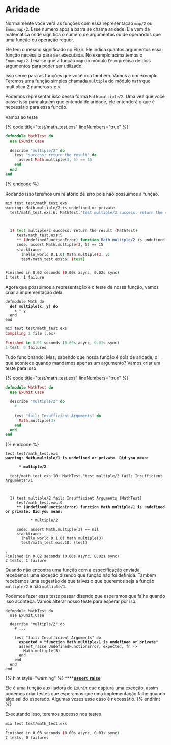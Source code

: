 # Aridade

Normalmente você verá as funções com essa representação `map/2` ou `Enum.map/2`. Esse número após a barra se chama aridade. Ela vem da matemática onde significa o número de argumentos ou de operandos que uma função ou operação requer.

Ele tem o mesmo significado no Elixir. Ele indica quantos argumentos essa função necessita para ser executada. No exemplo acima temos o `Enum.map/2`. Leia-se que a função `map` do módulo `Enum` precisa de dois argumentos para poder ser utilizado.

Isso serve para as funções que você cria também. Vamos a um exemplo. Teremos uma função simples chamada `multiple` do módulo `Math` que multiplica 2 números `x` e `y`.&#x20;

Podemos representar isso dessa forma `Math.multiple/2`. Uma vez que você passe isso para alguém que entenda de aridade, ele entenderá o que é necessário para essa função.

Vamos ao teste

{% code title="test/math_test.exs" lineNumbers="true" %}
```elixir
defmodule MathTest do
  use ExUnit.Case
  
  describe "multiple/2" do
    test "success: return the result" do
      assert Math.multiple(3, 5) == 15
    end
  end
end
```
{% endcode %}

Rodando isso teremos um relatório de erro pois não possuímos a função.

```sh
mix test test/math_test.exs    
warning: Math.multiple/2 is undefined or private
  test/math_test.exs:6: MathTest."test multiple/2 success: return the result"/1



  1) test multiple/2 success: return the result (MathTest)
     test/math_test.exs:5
     ** (UndefinedFunctionError) function Math.multiple/2 is undefined or private
     code: assert Math.multiple(3, 5) == 15
     stacktrace:
       (hello_world 0.1.0) Math.multiple(3, 5)
       test/math_test.exs:6: (test)


Finished in 0.02 seconds (0.00s async, 0.02s sync)
1 test, 1 failure
```

Agora que possuímos a representação e o teste de nossa função, vamos criar a implementação dela.

<pre class="language-elixir" data-title="lib/math.ex" data-line-numbers><code class="lang-elixir">defmodule Math do
<strong>  def multiple(x, y) do
</strong>    x * y
  end
end
</code></pre>

```elixir
mix test test/math_test.exs
Compiling 1 file (.ex)
.
Finished in 0.01 seconds (0.00s async, 0.01s sync)
1 test, 0 failures
```

Tudo funcionando. Mas, sabendo que nossa função é dois de aridade, o que acontece quando mandamos apenas um argumento? Vamos criar um teste para isso

{% code title="test/math_test.exs" lineNumbers="true" %}
```elixir
defmodule MathTest do
  use ExUnit.Case
  
  describe "multiple/2" do
    # ...
    
    test "fail: Insufficient Arguments" do
      Math.multiple(3)
    end
  end
end
```
{% endcode %}

<pre class="language-sh"><code class="lang-sh">test test/math_test.exs
<strong>warning: Math.multiple/1 is undefined or private. Did you mean:
</strong>
<strong>      * multiple/2
</strong>
  test/math_test.exs:10: MathTest."test multiple/2 fail: Insufficient Arguments"/1



  1) test multiple/2 fail: Insufficient Arguments (MathTest)
     test/math_test.exs:9
<strong>     ** (UndefinedFunctionError) function Math.multiple/1 is undefined or private. Did you mean:
</strong>     
           * multiple/2
     
     code: assert Math.multiple(3) == nil
     stacktrace:
       (hello_world 0.1.0) Math.multiple(3)
       test/math_test.exs:10: (test)

.
Finished in 0.02 seconds (0.00s async, 0.02s sync)
2 tests, 1 failure
</code></pre>

Quando não encontra uma função com a especificação enviada, recebemos uma exceção dizendo que função não foi definida. Também recebemos uma sugestão de que talvez o que queremos seja a função `multiple/2` e não `multiple/1`.

Podemos fazer esse teste passar dizendo que esperamos que falhe quando isso aconteça. Vamos alterar nosso teste para esperar por iso.

<pre class="language-elixir" data-title="test/math_test.exs" data-line-numbers><code class="lang-elixir">defmodule MathTest do
  use ExUnit.Case
  
  describe "multiple/2" do
    # ...
    
    test "fail: Insufficient Arguments" do
<strong>      expected = "function Math.multiple/1 is undefined or private"
</strong>      assert_raise UndefinedFunctionError, expected, fn ->
        Math.multiple(3)
      end
    end
  end
end
</code></pre>

{% hint style="warning" %}
****[**assert\_raise**](https://hexdocs.pm/ex\_unit/ExUnit.Assertions.html#assert\_raise/2)&#x20;

Ele é uma função auxiliadora do `ExUnit` que captura uma exceção, assim podemos criar testes que esperamos que uma implementação falhe quando algo sai do esperado. Algumas vezes esse caso é necessário.
{% endhint %}

Executando isso, teremos sucesso nos testes

```sh
mix test test/math_test.exs
..
Finished in 0.03 seconds (0.00s async, 0.03s sync)
2 tests, 0 failures
```




